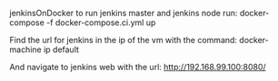 jenkinsOnDocker
to run jenkins master and jenkins node
run:
 docker-compose -f docker-compose.ci.yml up


Find the url for jenkins in the ip of the vm with the command:
docker-machine ip default

And navigate to jenkins web with the url:
http://192.168.99.100:8080/
